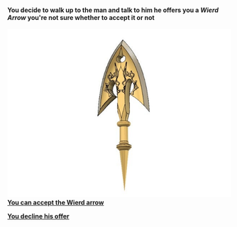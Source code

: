 #### **You decide to walk up to the man and talk to him he offers you a** _**Wierd Arrow**_ you're not sure whether to accept it or not
![](/../images/arrow.jpg)  
[**You can accept the Wierd arrow**](standarrow.md)  

[**You decline his offer**](burgerK.md)